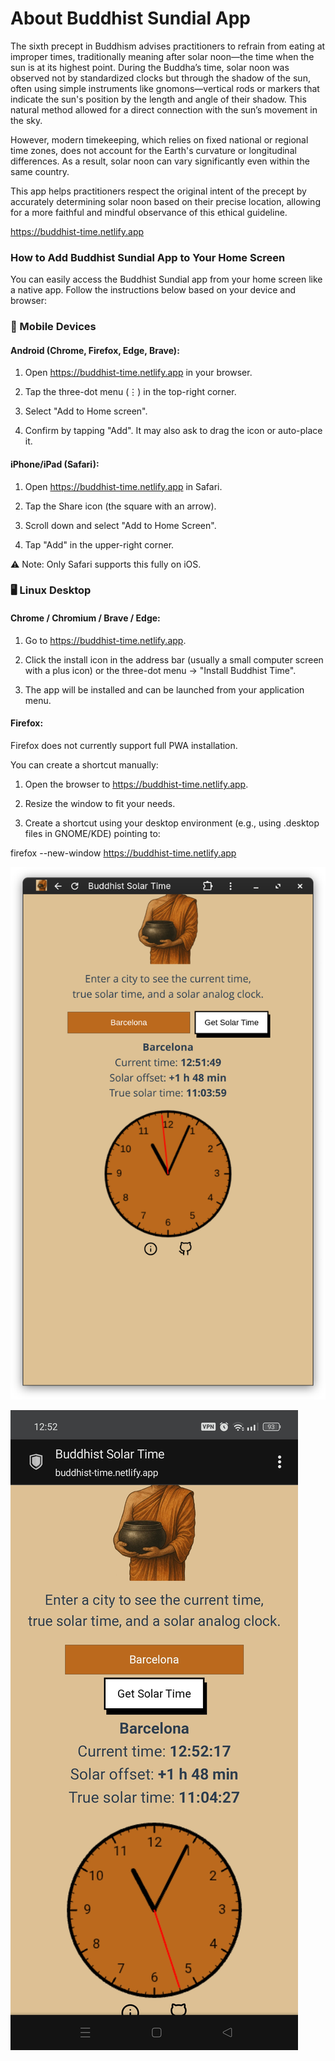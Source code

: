 <h1>About Buddhist Sundial App</h1>


<p>The sixth precept in Buddhism advises practitioners to refrain from eating at improper times, traditionally meaning after solar noon—the time when the sun is at its highest point. During the Buddha’s time, solar noon was observed not by standardized clocks but through the shadow of the sun, often using simple instruments like gnomons—vertical rods or markers that indicate the sun's position by the length and angle of their shadow. This natural method allowed for a direct connection with the sun’s movement in the sky.</p>

<p>However, modern timekeeping, which relies on fixed national or regional time zones, does not account for the Earth's curvature or longitudinal differences. As a result, solar noon can vary significantly even within the same country.</p>

<p>This app helps practitioners respect the original intent of the precept by accurately determining solar noon based on their precise location, allowing for a more faithful and mindful observance of this ethical guideline.</p>



https://buddhist-time.netlify.app

### How to Add Buddhist Sundial App to Your Home Screen

You can easily access the Buddhist Sundial app from your home screen like a native app. Follow the instructions below based on your device and browser:

### 📱 Mobile Devices
#### Android (Chrome, Firefox, Edge, Brave):
1. Open https://buddhist-time.netlify.app in your browser.

2. Tap the three-dot menu (⋮) in the top-right corner.

3. Select "Add to Home screen".

4. Confirm by tapping "Add". It may also ask to drag the icon or auto-place it.

#### iPhone/iPad (Safari):
1. Open https://buddhist-time.netlify.app in Safari.

2. Tap the Share icon (the square with an arrow).

3. Scroll down and select "Add to Home Screen".

4. Tap "Add" in the upper-right corner.

⚠️ Note: Only Safari supports this fully on iOS.



### 🖥️ Linux Desktop
#### Chrome / Chromium / Brave / Edge:
1. Go to https://buddhist-time.netlify.app.

2. Click the install icon in the address bar (usually a small computer screen with a plus icon) or the three-dot menu → "Install Buddhist Time".

3. The app will be installed and can be launched from your application menu.

#### Firefox:
Firefox does not currently support full PWA installation.

You can create a shortcut manually:

1. Open the browser to https://buddhist-time.netlify.app.

2. Resize the window to fit your needs.

3. Create a shortcut using your desktop environment (e.g., using .desktop files in GNOME/KDE) pointing to:


firefox --new-window https://buddhist-time.netlify.app

![Running on Linux as App](./images/linux-app.png)


![Running on Android as App](./images/android-app.jpg)



